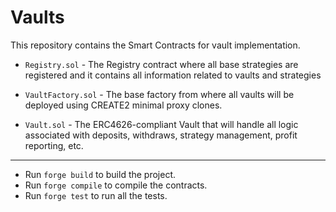  # Vaults

This repository contains the Smart Contracts for vault implementation.

- `Registry.sol` - The Registry contract where all base strategies are registered and it contains all information related to vaults and strategies

- `VaultFactory.sol` - The base factory from where all vaults will be deployed using CREATE2 minimal proxy clones.

- `Vault.sol` - The ERC4626-compliant Vault that will handle all logic associated with deposits, withdraws, strategy management, profit reporting, etc.

---
- Run `forge build` to build the project.
- Run `forge compile` to compile the contracts.
- Run `forge test` to run all the tests.

